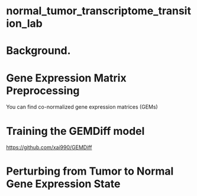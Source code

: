 # normal_tumor_transcriptome_transition_lab

# Background.  

# Gene Expression Matrix Preprocessing
You can find co-normalized gene expression matrices (GEMs) 


# Training the GEMDiff model
https://github.com/xai990/GEMDiff

# Perturbing from Tumor to Normal Gene Expression State

